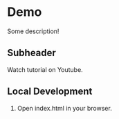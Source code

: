 # Demo

Some description!

## Subheader

Watch tutorial on Youtube.

## Local Development 

1. Open index.html in your browser.

